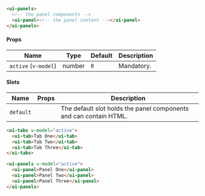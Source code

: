 ```html
<ui-panels>
  <!-- the panel components -->
  <ui-panel><!-- the panel content --></ui-panel>
</ui-panels>
```

#### Props

| Name                 | Type   | Default | Description |
| -------------------- | ------ | ------- | ----------- |
| `active` (`v-model`) | number | `0`     | Mandatory.  |

#### Slots

| Name      | Props | Description                                                       |
| --------- | ----- | ----------------------------------------------------------------- |
| `default` |       | The default slot holds the panel components and can contain HTML. |

```html
<ui-tabs v-model="active">
  <ui-tab>Tab One</ui-tab>
  <ui-tab>Tab Two</ui-tab>
  <ui-tab>Tab Three</ui-tab>
</ui-tabs>

<ui-panels v-model="active">
  <ui-panel>Panel One</ui-panel>
  <ui-panel>Panel Two</ui-panel>
  <ui-panel>Panel Three</ui-panel>
</ui-panels>
```

